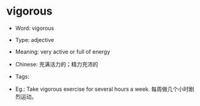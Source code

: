 # vigorous

- Word: vigorous

- Type: adjective
- Meaning: very active or full of energy
- Chinese: 充满活力的；精力充沛的
- Tags: 
- Eg.: Take vigorous exercise for several hours a week. 每周做几个小时剧烈运动。

